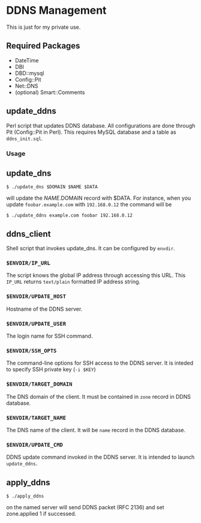 # DDNS Management

This is just for my private use.

## Required Packages

* DateTime
* DBI
* DBD::mysql
* Config::Pit
* Net::DNS
* (optional) Smart::Comments

## update_ddns
Perl script that updates DDNS database.
All configurations are done through Pit (Config::Pit in Perl).
This requires MySQL database and a table as `ddns_init.sql`.

### Usage

## update_dns

    $ ./update_dns $DOMAIN $NAME $DATA

will update the $NAME.$DOMAIN record with $DATA.
For instance, when you update <code>foobar.example.com</code> with <code>192.168.0.12</code> the command will be

    $ ./update_ddns example.com foobar 192.168.0.12

## ddns_client
Shell script that invokes update_dns.
It can be configured by <code>envdir</code>.

### <code>$ENVDIR/IP_URL</code>

The script knows the global IP address through accessing this URL.
This <code>IP_URL</code> returns <code>text/plain</code> formatted IP address string.

### <code>$ENVDIR/UPDATE_HOST</code>

Hostname of the DDNS server.

### <code>$ENVDIR/UPDATE_USER</code>

The login name for SSH command.

### <code>$ENVDIR/SSH_OPTS</code>

The command-line options for SSH access to the DDNS server.
It is inteded to specify SSH private key (<code>-i $KEY</code>)

### <code>$ENVDIR/TARGET_DOMAIN</code>

The DNS domain of the client.
It must be contained in `zone` record in DDNS database.

### <code>$ENVDIR/TARGET_NAME</code>

The DNS name of the client.
It will be <code>name</code> record in the DDNS database.

### <code>$ENVDIR/UPDATE_CMD</code>

DDNS update command invoked in the DDNS server.
It is intended to launch <code>update_ddns</code>.

## apply_ddns

    $ ./apply_ddns

on the named server will send DDNS packet (RFC 2136) and set zone.applied 1 if successed.

